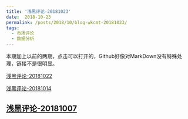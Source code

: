 ```yaml
---
title: '浅黑评论-20181023'
date:  2018-10-23
permalink: /posts/2018/10/blog-wkcmt-20181023/
tags:
  - 市场评论 
  - 数据分析
---
```

本期加上以前的两期，点击可以打开的，Github好像对MarkDown没有特殊处理，链接不是很明显。

[浅黑评论-20181022](../report/wkcmt-20181022.html)

[浅黑评论-20181014](https://lacatfly.github.io/report/wkcmt-20181014.html)

[浅黑评论-20181007](https://lacatfly.github.io/report/wkcmt-20181007.html)
---